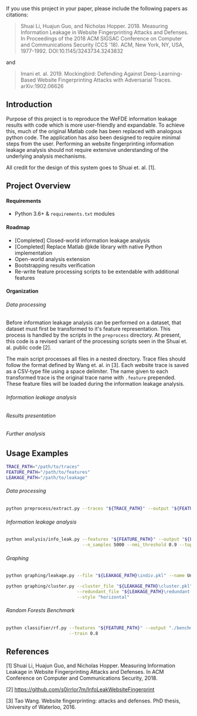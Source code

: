 If you use this project in your paper, please include the following papers as citations:

> Shuai Li, Huajun Guo, and Nicholas Hopper. 2018. Measuring Information Leakage in Website Fingerprinting Attacks and Defenses. In Proceedings of the 2018 ACM SIGSAC Conference on Computer and Communications Security (CCS '18). ACM, New York, NY, USA, 1977-1992. DOI:10.1145/3243734.3243832

and

> Imani et. al. 2019. Mockingbird: Defending Against Deep-Learning-Based Website Fingerprinting Attacks with Adversarial Traces. arXiv:1902.06626

## Introduction

Purpose of this project is to reproduce the WeFDE information leakage results with code which is more user-friendly and expandable.
To achieve this, much of the original Matlab code has been replaced with analogous python code.
The application has also been designed to require minimal steps from the user.
Performing an website fingerprinting information leakage analysis should not require extensive understanding of the underlying analysis mechanisms.

All credit for the design of this system goes to Shuai et. al. [1].

## Project Overview

#### Requirements

* Python 3.6+ & ``requirements.txt`` modules

#### Roadmap

* [Completed] Closed-world information leakage analysis
* [Completed] Replace Matlab @kde library with native Python implementation
* Open-world analysis extension
* Bootstrapping results verification
* Re-write feature processing scripts to be extendable with additional features

#### Organization

###### Data processing
Before information leakage analysis can be performed on a dataset, that dataset must first be transformed to it's feature representation.
This process is handled by the scripts in the ``preprocess`` directory.
At present, this code is a revised variant of the processing scripts seen in the Shuai et. al. public code [2].

The main script processes all files in a nested directory.
Trace files should follow the format defined by Wang et. al. in [3].
Each website trace is saved as a CSV-type file using a space delimiter.
The name given to each transformed trace is the original trace name with ``.feature`` prepended.
These feature files will be loaded during the information leakage analysis.

###### Information leakage analysis


###### Results presentation
###### Further analysis

## Usage Examples

```bash
TRACE_PATH="/path/to/traces"
FEATURE_PATH="/path/to/features"
LEAKAGE_PATH="/path/to/leakage"
```

###### Data processing

```bash
python preprocess/extract.py --traces "${TRACE_PATH}" --output "${FEATURE_PATH}"
```

###### Information leakage analysis

```bash
python analysis/info_leak.py --features "${FEATURE_PATH}" --output "${LEAKAGE_PATH}" \
                             --n_samples 5000 --nmi_threshold 0.9 --topn 100 --n_procs 8
```

###### Graphing

```bash
python graphing/leakage.py --file "${LEAKAGE_PATH}\indiv.pkl" --name Undefended
```

```bash
python graphing/cluster.py --cluster_file "${LEAKAGE_PATH}\cluster.pkl" \
                           --redundant_file "${LEAKAGE_PATH}\redundant.pkl" \
                           --style "horizontal"
```

###### Random Forests Benchmark

```bash
python classifier/rf.py --features "${FEATURE_PATH}" --output "./benchmark.txt" \
                        --train 0.8
```

## References
[1] Shuai Li, Huajun Guo, and Nicholas Hopper. Measuring Information Leakage in Website Fingerprinting Attacks and Defenses. In ACM Conference on Computer and Communications Security, 2018.

[2] https://github.com/s0irrlor7m/InfoLeakWebsiteFingerprint

[3] Tao Wang. Website fingerprinting: attacks and defenses. PhD thesis, University of Waterloo, 2016.

